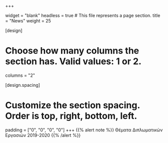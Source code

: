 +++

widget = "blank"
headless = true  # This file represents a page section.
title = "News"
weight = 25

[design]
  # Choose how many columns the section has. Valid values: 1 or 2.
  columns = "2"
  
[design.spacing]
  # Customize the section spacing. Order is top, right, bottom, left.
  padding = ["0", "0", "0", "0"]
+++
{{% alert note %}}
Θέματα Διπλωματικών Εργασιών 2019-2020
{{% /alert %}}
